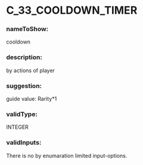 

# C_33_COOLDOWN_TIMER



  


### nameToShow:
  
cooldown  


### description:
  
by actions of player  


### suggestion:
  
guide value: Rarity*1  


### validType:
  
INTEGER  


### validInputs:
  
There is no by enumaration limited input-options.

